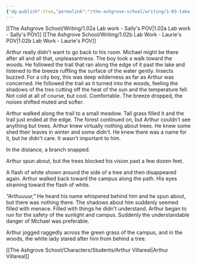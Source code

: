 ```yaml
---
{"dg-publish":true,"permalink":"/the-ashgrove-school/writing/1-03-take-a-walk/"}
---
```


[[The Ashgrove School/Writing/1.02a Lab work - Sally's POV\|1.02a Lab work - Sally's POV]]
[[The Ashgrove School/Writing/1.02b Lab Work - Laurie's POV\|1.02b Lab Work - Laurie's POV]]

Arthur really didn't want to go back to his room. Michael might be there after all and all that, unpleasantness. The boy took a walk toward the woods. He followed the trail that ran along the edge of it past the lake and listened to the breeze ruffling the surface of the water gently. Insects buzzed. For a city boy, this was deep wilderness as far as Arthur was concerned. He followed the trail as it turned into the woods, feeling the shadows of the tres cutting off the heat of the sun and the temperature fell. Not cold at all of course, but cool. Comfortable. The breeze dropped, the noises shifted muted and softer. 

Arthur walked along the trail to a small meadow. Tall grass filled it and the trail just ended at the edge. The forest continued on, but Arthur couldn't see anything but trees. Arthur knew virtually nothing about trees. He knew some shed their leaves in winter and some didn't. He knew there was a name for it, but he didn't care. It wasn't important to him. 

In the distance, a branch snapped. 

Arthur spun about, but the trees blocked his vision past a few dozen feet. 

A flash of white shown around the side of a tree and then disappeared again. Arthur walked back toward the campus along the path. His eyes straining toward the flash of white. 

*"Arthuuuur,"* He heard his name whispered behind him and he spun about, but there was nothing there. The shadows about him  suddenly seemed filled with menace. Filled with things he didn't understand. Arthur began to run for the safety of the sunlight and campus. Suddenly the understandable danger of Michael was preferable.

Arthur jogged raggedly across the green grass of the campus, and in the woods, the white lady stared after him from behind a tree.

[[The Ashgrove School/Characters/Students/Arthur Villareal\|Arthur Villareal]]